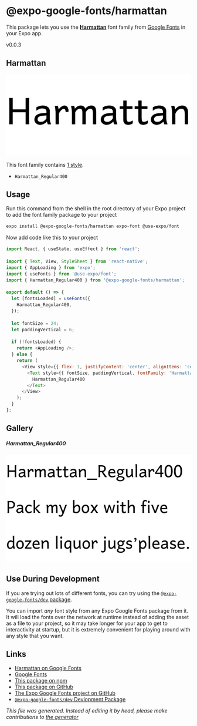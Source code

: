 # @expo-google-fonts/harmattan

This package lets you use the [**Harmattan**](https://fonts.google.com/specimen/Harmattan) font family from [Google Fonts](https://fonts.google.com/) in your Expo app.

v0.0.3

## Harmattan

![Harmattan](./font-family.png)

This font family contains [1 style](#gallery).

- `Harmattan_Regular400`

## Usage

Run this command from the shell in the root directory of your Expo project to add the font family package to your project
```sh
expo install @expo-google-fonts/harmattan expo-font @use-expo/font
```

Now add code like this to your project
```js
import React, { useState, useEffect } from 'react';

import { Text, View, StyleSheet } from 'react-native';
import { AppLoading } from 'expo';
import { useFonts } from '@use-expo/font';
import { Harmattan_Regular400 } from '@expo-google-fonts/harmattan';

export default () => {
  let [fontsLoaded] = useFonts({
    Harmattan_Regular400,
  });

  let fontSize = 24;
  let paddingVertical = 6;

  if (!fontsLoaded) {
    return <AppLoading />;
  } else {
    return (
      <View style={{ flex: 1, justifyContent: 'center', alignItems: 'center' }}>
        <Text style={{ fontSize, paddingVertical, fontFamily: 'Harmattan_Regular400' }}>
          Harmattan_Regular400
        </Text>
      </View>
    );
  }
};

```

## Gallery

##### Harmattan_Regular400
![Harmattan_Regular400](./41320202de91ac539042bef1e0b4e68bb221cb422a2afcfd15a946a73ac99f64.ttf.png)


## Use During Development

If you are trying out lots of different fonts, you can try using the [`@expo-google-fonts/dev` package](https://github.com/expo/google-fonts/tree/master/font-packages/dev#readme).

You can import *any* font style from any Expo Google Fonts package from it. It will load the fonts
over the network at runtime instead of adding the asset as a file to your project, so it may take longer
for your app to get to interactivity at startup, but it is extremely convenient
for playing around with any style that you want.

## Links

- [Harmattan on Google Fonts](https://fonts.google.com/specimen/Harmattan)
- [Google Fonts](https://fonts.google.com/)
- [This package on npm](https://www.npmjs.com/package/@expo-google-fonts/harmattan)
- [This package on GitHub](https://github.com/expo/google-fonts/tree/master/font-packages/harmattan)
- [The Expo Google Fonts project on GitHub](https://github.com/expo/google-fonts)
- [`@expo-google-fonts/dev` Devlopment Package](https://github.com/expo/google-fonts/tree/master/font-packages/dev)


*This file was generated. Instead of editing it by head, please make contributions to [the generator](https://github.com/expo/google-fonts/tree/master/packages/generator)*
